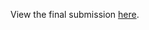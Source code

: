 View the final submission [here](https://github.com/pulasthi-u/en3160-assignment02/blob/master/Report/220658U_a02.pdf).
